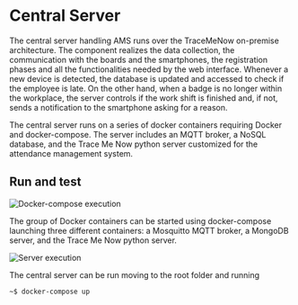 # Central Server

The central server handling AMS runs over the TraceMeNow on-premise architecture. The component realizes the data collection, the communication with the boards and the smartphones, the registration phases and all the functionalities needed by the web interface. 
Whenever a new device is detected, the database is updated and accessed to check if the employee is late. On the other hand, when a badge is no longer within the workplace, the server controls if the work shift is finished and, if not, sends a notification to the smartphone asking for a reason.

The central server runs on a series of docker containers requiring Docker and docker-compose. The server includes an MQTT broker, a NoSQL database, and the Trace Me Now python server customized for the attendance management system.

## Run and test

![Docker-compose execution](../central-server/src/assets/screenshots/rounded-server-1.png)

The group of Docker containers can be started using docker-compose launching three different containers: a Mosquitto MQTT broker, a MongoDB server, and the Trace Me Now python server.

![Server execution](../central-server/src/assets/screenshots/rounded-server-2.png)

The central server can be run moving to the root folder and running

```bash
~$ docker-compose up
```